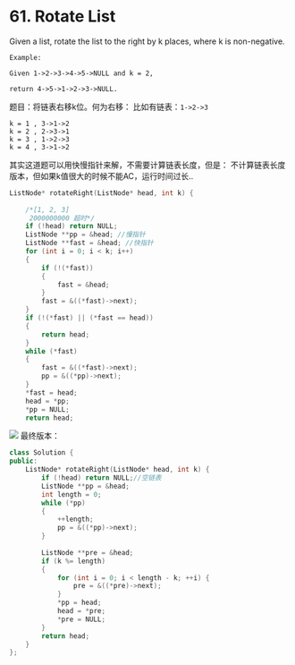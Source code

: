 # 61. Rotate List
Given a list, rotate the list to the right by k places, where k is non-negative.

```
Example:

Given 1->2->3->4->5->NULL and k = 2,

return 4->5->1->2->3->NULL.
```
题目：将链表右移k位。何为右移：
比如有链表：`1->2->3`
```
k = 1 , 3->1->2
k = 2 , 2->3->1
k = 3 , 1->2->3
k = 4 , 3->1->2
```

其实这道题可以用快慢指针来解，不需要计算链表长度，但是：
不计算链表长度版本，但如果k值很大的时候不能AC，运行时间过长..
```cpp
ListNode* rotateRight(ListNode* head, int k) {
    
    /*[1, 2, 3]
     2000000000 超时*/
    if (!head) return NULL;
    ListNode **pp = &head; //慢指针
    ListNode **fast = &head; //快指针
    for (int i = 0; i < k; i++)
    {
        if (!(*fast))
        {
            fast = &head;
        }
        fast = &((*fast)->next);
    }
    if (!(*fast) || (*fast == head))
    {
        return head;
    }
    while (*fast)
    {
        fast = &((*fast)->next);
        pp = &((*pp)->next);
    }
    *fast = head;
    head = *pp;
    *pp = NULL;
    return head;
```
    
![](http://upload-images.jianshu.io/upload_images/1727123-fb1b8ed68dcfb60a.png?imageMogr2/auto-orient/strip%7CimageView2/2/w/1240)
最终版本：
```cpp
class Solution {
public:
    ListNode* rotateRight(ListNode* head, int k) {
        if (!head) return NULL;//空链表
        ListNode **pp = &head;
        int length = 0;
        while (*pp)
        {
            ++length;
            pp = &((*pp)->next);
        }
        
        ListNode **pre = &head;
        if (k %= length)
        {
            for (int i = 0; i < length - k; ++i) {
                pre = &((*pre)->next);
            }
            *pp = head;
            head = *pre;
            *pre = NULL;
        }
        return head;
    }
};
```
